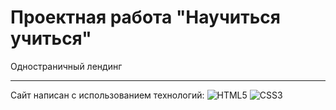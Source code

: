 # Проектная работа **"Научиться учиться"**
Одностраничный лендинг

------

Сайт написан с использованием технологий: ![HTML5](https://img.shields.io/badge/-HTML5-090909?style=for-the-badge&logo=HTML5) ![CSS3](https://img.shields.io/badge/-CSS3-090909?style=for-the-badge&logo=CSS3)

